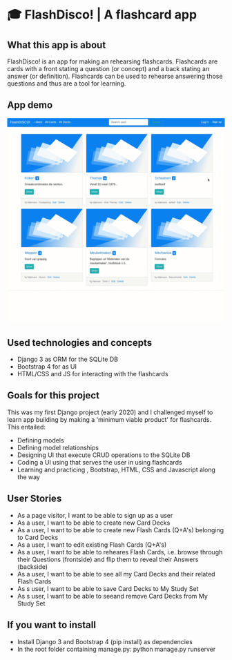 # 🎓 FlashDisco! | A flashcard app

## What this app is about

FlashDisco! is an app for making an rehearsing flashcards. Flashcards are cards with a front stating a question (or concept) and a back stating an answer (or definition). Flashcards can be used to rehearse answering those questions and thus are a tool for learning.

## App demo

![demo](https://github.com/tdijkmans/FlashCards/blob/master/flash/readme-assets/Flashcards.gif)

## Used technologies and concepts

- Django 3 as ORM for the SQLite DB
- Bootstrap 4 for as UI
- HTML/CSS and JS for interacting with the flashcards

## Goals for this project

This was my first Django project (early 2020) and I challenged myself to learn app building by making a 'minimum viable product' for flashcards. This entailed:

- Defining models
- Defining model relationships
- Designing UI that execute CRUD operations to the SQLite DB
- Coding a UI using that serves the user in using flashcards
- Learning and practicing , Bootstrap, HTML, CSS and Javascript along the way

## User Stories

- As a page visitor, I want to be able to sign up as a user
- As a user, I want to be able to create new Card Decks
- As a user, I want to be able to create new Flash Cards (Q+A's) belonging to Card Decks
- As a user, I want to edit existing Flash Cards (Q+A's)
- As a user, I want to be able to reheares Flash Cards, i.e. browse through their Questions (frontside) and flip them to reveal their Answers (backside)
- As a user, I want to be able to see all my Card Decks and their related Flash Cards
- As s user, I want to be able to save Card Decks to My Study Set
- As s user, I want to be able to seeand remove Card Decks from My Study Set

## If you want to install

- Install Django 3 and Bootstrap 4 (pip install) as dependencies
- In the root folder containing manage.py: python manage.py runserver
